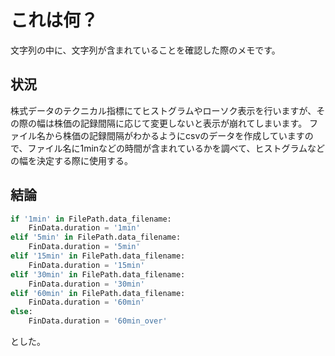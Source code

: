 # これは何？

文字列の中に、文字列が含まれていることを確認した際のメモです。

## 状況

株式データのテクニカル指標にてヒストグラムやローソク表示を行いますが、その際の幅は株価の記録間隔に応じて変更しないと表示が崩れてしまいます。
ファイル名から株価の記録間隔がわかるようにcsvのデータを作成していますので、ファイル名に1minなどの時間が含まれているかを調べて、ヒストグラムなどの幅を決定する際に使用する。


## 結論

```python
if '1min' in FilePath.data_filename:
    FinData.duration = '1min'
elif '5min' in FilePath.data_filename:
    FinData.duration = '5min'
elif '15min' in FilePath.data_filename:
    FinData.duration = '15min'
elif '30min' in FilePath.data_filename:
    FinData.duration = '30min'
elif '60min' in FilePath.data_filename:
    FinData.duration = '60min'
else:
    FinData.duration = '60min_over'
```

とした。

